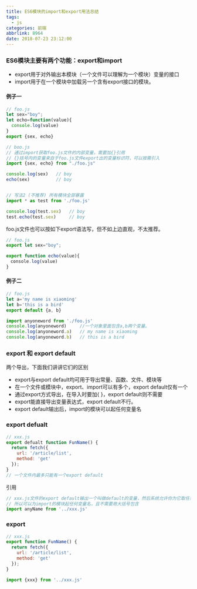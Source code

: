 ```yaml
---
title: ES6模块的import和export用法总结
tags:
  - js
categories: 前端
abbrlink: 8964
date: 2018-07-23 23:12:00
---
```


### ES6模块主要有两个功能：export和import
* export用于对外输出本模块（一个文件可以理解为一个模块）变量的接口
* import用于在一个模块中加载另一个含有export接口的模块。

#### 例子一
```js
// foo.js
let sex="boy";
let echo=function(value){
  console.log(value)
}
export {sex, echo}  
```

```js
// boo.js
// 通过import获取foo.js文件的内部变量，需要加{}引用
// {}括号内的变量来自于foo.js文件export出的变量标识符，可以按需引入
import {sex, echo} from "./foo.js"

console.log(sex)   // boy
echo(sex)          // boy


// 写法2 (不推荐) 所有模块全部暴露
import * as test from './foo.js'

console.log(test.sex)   // boy
test.echo(test.sex)     // boy
```

foo.js文件也可以按如下export语法写，但不如上边直观，不太推荐。
```js
// foo.js
export let sex="boy";

export function echo(value){
　console.log(value)
}
```

#### 例子二
```js
// foo.js
let a='my name is xiaoming'
let b='this is a bird'
export default {a, b}
```

```js
import anyoneword from './foo.js'
console.log(anyoneword)     //一个对象里面包含a,b两个变量。
console.log(anyoneword.a)   // my name is xiaoming
console.log(anyoneword.b)   // this is a bird
```

### export 和 export default

两个导出，下面我们讲讲它们的区别

* export与export default均可用于导出常量、函数、文件、模块等
* 在一个文件或模块中，export、import可以有多个，export default仅有一个
* 通过export方式导出，在导入时要加{ }，export default则不需要
* export能直接导出变量表达式，export default不行。
* export default输出后，import的模块可以起任何变量名

### export defualt
```js
// xxx.js
export defualt function FunName() {
  return fetch({
    url: '/article/list',
    method: 'get'
  });
}
// 一个文件内最多只能有一个export default
```
引用
```js
// xxx.js文件的export default输出一个叫做default的变量，然后系统允许你为它取任意名字。
// 所以可以为import的模块起任何变量名，且不需要用大括号包含
import anyName from '../xxx.js'
```

### export

```js
// xxx.js
export function FunName() {
  return fetch({
    url: '/article/list',
    method: 'get'
  });
}
```
```js
import {xxx} from '../xxx.js'
```
